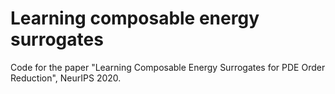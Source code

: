 # Learning composable energy surrogates
Code for the paper "Learning Composable Energy Surrogates for PDE Order Reduction", NeurIPS 2020.
